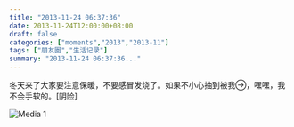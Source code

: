 ```yaml
---
title: "2013-11-24 06:37:36"
date: 2013-11-24T12:00:00+08:00
draft: false
categories: ["moments","2013","2013-11"]
tags: ["朋友圈","生活记录"]
summary: "2013-11-24 06:37:36..."
---
```


冬天来了大家要注意保暖，不要感冒发烧了。如果不小心抽到被我，嘿嘿，我不会手软的。[阴险]

![Media 1](/Moments/photos/2013-11-24/201311240637360.jpg)
